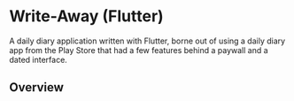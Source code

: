 # Write-Away (Flutter)

A daily diary application written with Flutter, borne out
of using a daily diary app from the Play Store that had a few features behind a paywall and a dated interface.

## Overview


